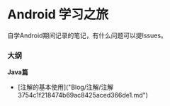 # Android 学习之旅

自学Android期间记录的笔记，有什么问题可以提Issues。

### 大纲

**Java篇** 

- [注解的基本使用]("Blog/注解/注解 3754c1f218474b69ac8425aced366de1.md")

